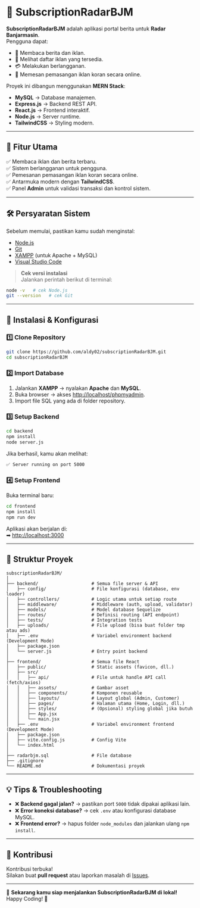 # 📢 SubscriptionRadarBJM

**SubscriptionRadarBJM** adalah aplikasi portal berita untuk **Radar Banjarmasin**.  
Pengguna dapat:
- 📖 Membaca berita dan iklan.
- 📰 Melihat daftar iklan yang tersedia.
- 💳 Melakukan berlangganan.
- 📝 Memesan pemasangan iklan koran secara online.  

Proyek ini dibangun menggunakan **MERN Stack**:
- **MySQL** → Database manajemen.
- **Express.js** → Backend REST API.
- **React.js** → Frontend interaktif.
- **Node.js** → Server runtime.
- **TailwindCSS** → Styling modern.

---

## 🚀 Fitur Utama
✅ Membaca iklan dan berita terbaru.  
✅ Sistem berlangganan untuk pengguna.  
✅ Pemesanan pemasangan iklan koran secara online.  
✅ Antarmuka modern dengan **TailwindCSS**.  
✅ Panel **Admin** untuk validasi transaksi dan kontrol sistem.

---

## 🛠 Persyaratan Sistem
Sebelum memulai, pastikan kamu sudah menginstal:

- [Node.js](https://nodejs.org/)
- [Git](https://git-scm.com/)
- [XAMPP](https://www.apachefriends.org/) (untuk Apache + MySQL)
- [Visual Studio Code](https://code.visualstudio.com/)

> **Cek versi instalasi**  
> Jalankan perintah berikut di terminal:
```sh
node -v   # cek Node.js
git --version   # cek Git
```

---

## 📂 Instalasi & Konfigurasi

### 1️⃣ Clone Repository
```sh
git clone https://github.com/aldy02/subscriptionRadarBJM.git
cd subscriptionRadarBJM
```

### 2️⃣ Import Database
1. Jalankan **XAMPP** → nyalakan **Apache** dan **MySQL**.
2. Buka browser → akses [http://localhost/phpmyadmin](http://localhost/phpmyadmin).
3. Import file SQL yang ada di folder repository.

### 3️⃣ Setup Backend
```sh
cd backend
npm install
node server.js
```
Jika berhasil, kamu akan melihat:
```sh
✅ Server running on port 5000
```

### 4️⃣ Setup Frontend
Buka terminal baru:
```sh
cd frontend
npm install
npm run dev
```
Aplikasi akan berjalan di:  
➡ [http://localhost:3000](http://localhost:3000)

---

## 📌 Struktur Proyek
```
subscriptionRadarBJM/
│
├── backend/                    # Semua file server & API
│   ├── config/                 # File konfigurasi (database, env loader)
│   ├── controllers/            # Logic utama untuk setiap route
│   ├── middleware/             # Middleware (auth, upload, validator)
│   ├── models/                 # Model database Sequelize
│   ├── routes/                 # Definisi routing (API endpoint)
│   ├── tests/                  # Integration tests
│   ├── uploads/                # File upload (bisa buat folder tmp atau ads)
│   ├── .env                    # Variabel environment backend (Development Mode)
│   ├── package.json
│   └── server.js               # Entry point backend
│
├── frontend/                   # Semua file React
│   ├── public/                 # Static assets (favicon, dll.)
│   ├── src/
│   │   ├── api/                # File untuk handle API call (fetch/axios)
│   │   ├── assets/             # Gambar asset
│   │   ├── components/         # Komponen reusable
│   │   ├── layouts/            # Layout global (Admin, Customer)
│   │   ├── pages/              # Halaman utama (Home, Login, dll.)
│   │   ├── styles/             # (Opsional) styling global jika butuh
│   │   ├── App.jsx
│   │   └── main.jsx
│   ├── .env                    # Variabel environment frontend (Development Mode)
│   ├── package.json
│   ├── vite.config.js          # Config Vite
│   └── index.html
│
├── radarbjm.sql                # File database
├── .gitignore
└── README.md                   # Dokumentasi proyek
```

---

## 💡 Tips & Troubleshooting
- ❌ **Backend gagal jalan?** → pastikan port `5000` tidak dipakai aplikasi lain.
- ❌ **Error koneksi database?** → cek `.env` atau konfigurasi database MySQL.
- ❌ **Frontend error?** → hapus folder `node_modules` dan jalankan ulang `npm install`.

---

## 🤝 Kontribusi
Kontribusi terbuka!  
Silakan buat **pull request** atau laporkan masalah di [Issues](https://github.com/aldy02/subscriptionRadarBJM/issues).

---

🎉 **Sekarang kamu siap menjalankan SubscriptionRadarBJM di lokal!**  
Happy Coding! 🚀
